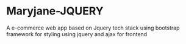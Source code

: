 # Maryjane-JQUERY
A e-commerce web app based on Jquery tech stack
using bootstrap framework for styling
using jquery and ajax for frontend
